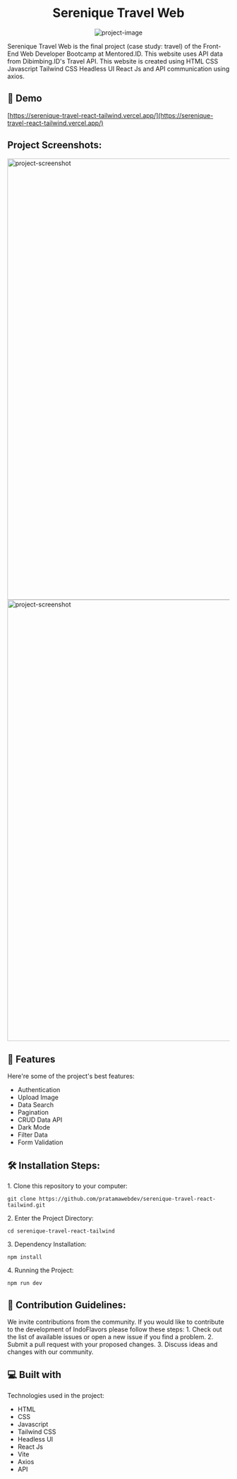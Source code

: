 <h1 align="center" id="title">Serenique Travel Web</h1>

<p align="center"><img src="https://socialify.git.ci/pratamawebdev/serenique-travel-react-tailwind/image?font=Inter&amp;language=1&amp;name=1&amp;owner=1&amp;pattern=Solid&amp;theme=Light" alt="project-image"></p>

<p id="description">Serenique Travel Web is the final project (case study: travel) of the Front-End Web Developer Bootcamp at Mentored.ID. This website uses API data from Dibimbing.ID's Travel API. This website is created using HTML CSS Javascript Tailwind CSS Headless UI React Js and API communication using axios.</p>

<h2>🚀 Demo</h2>

[https://serenique-travel-react-tailwind.vercel.app/](https://serenique-travel-react-tailwind.vercel.app/)

<h2>Project Screenshots:</h2>

<img src="https://res.cloudinary.com/dnrorybws/image/upload/v1699104304/dashboard_e9yval.jpg" alt="project-screenshot" width="1000">

<img src="https://res.cloudinary.com/dnrorybws/image/upload/v1699104304/home_sp4taf.jpg" alt="project-screenshot" width="1000">

  
  
<h2>🧐 Features</h2>

Here're some of the project's best features:

*   Authentication
*   Upload Image
*   Data Search
*   Pagination
*   CRUD Data API
*   Dark Mode
*   Filter Data
*   Form Validation

<h2>🛠️ Installation Steps:</h2>

<p>1. Clone this repository to your computer:</p>

```
git clone https://github.com/pratamawebdev/serenique-travel-react-tailwind.git
```

<p>2. Enter the Project Directory:</p>

```
cd serenique-travel-react-tailwind
```

<p>3. Dependency Installation:</p>

```
npm install
```

<p>4. Running the Project:</p>

```
npm run dev
```

<h2>🍰 Contribution Guidelines:</h2>

We invite contributions from the community. If you would like to contribute to the development of IndoFlavors please follow these steps: 1. Check out the list of available issues or open a new issue if you find a problem. 2. Submit a pull request with your proposed changes. 3. Discuss ideas and changes with our community.

  
  
<h2>💻 Built with</h2>

Technologies used in the project:

*   HTML
*   CSS
*   Javascript
*   Tailwind CSS
*   Headless UI
*   React Js
*   Vite
*   Axios
*   API
